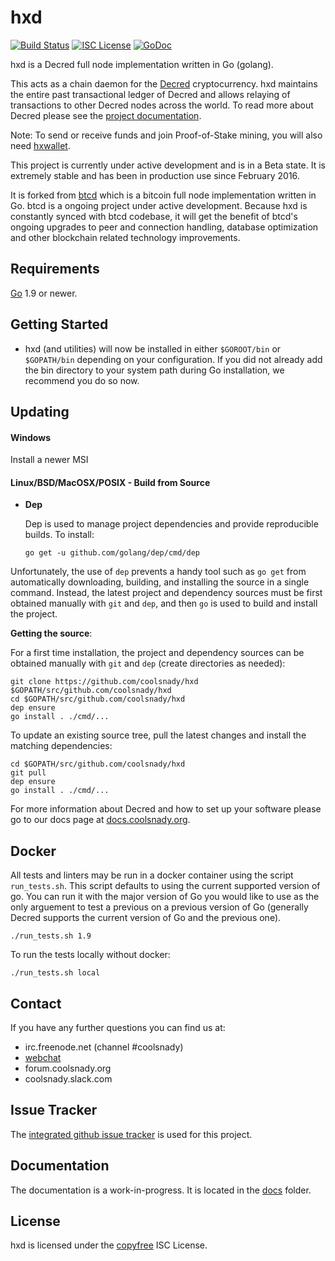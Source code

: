hxd
====

[![Build Status](https://travis-ci.org/coolsnady/hxd.png?branch=master)](https://travis-ci.org/coolsnady/hxd)
[![ISC License](http://img.shields.io/badge/license-ISC-blue.svg)](http://copyfree.org)
[![GoDoc](https://img.shields.io/badge/godoc-reference-blue.svg)](http://godoc.org/github.com/coolsnady/hxd)

hxd is a Decred full node implementation written in Go (golang).

This acts as a chain daemon for the [Decred](https://coolsnady.org) cryptocurrency.
hxd maintains the entire past transactional ledger of Decred and allows
 relaying of transactions to other Decred nodes across the world.  To read more
about Decred please see the
[project documentation](https://docs.coolsnady.org/#overview).

Note: To send or receive funds and join Proof-of-Stake mining, you will also need
[hxwallet](https://github.com/coolsnady/hxwallet).

This project is currently under active development and is in a Beta state.  It
is extremely stable and has been in production use since February 2016.

It is forked from [btcd](https://github.com/btcsuite/btcd) which is a bitcoin
full node implementation written in Go.  btcd is a ongoing project under active
development.  Because hxd is constantly synced with btcd codebase, it will
get the benefit of btcd's ongoing upgrades to peer and connection handling,
database optimization and other blockchain related technology improvements.

## Requirements

[Go](http://golang.org) 1.9 or newer.

## Getting Started

- hxd (and utilities) will now be installed in either ```$GOROOT/bin``` or
  ```$GOPATH/bin``` depending on your configuration.  If you did not already
  add the bin directory to your system path during Go installation, we
  recommend you do so now.

## Updating

#### Windows

Install a newer MSI

#### Linux/BSD/MacOSX/POSIX - Build from Source

- **Dep**

  Dep is used to manage project dependencies and provide reproducible builds.
  To install:

  `go get -u github.com/golang/dep/cmd/dep`

Unfortunately, the use of `dep` prevents a handy tool such as `go get` from
automatically downloading, building, and installing the source in a single
command.  Instead, the latest project and dependency sources must be first
obtained manually with `git` and `dep`, and then `go` is used to build and
install the project.

**Getting the source**:

For a first time installation, the project and dependency sources can be
obtained manually with `git` and `dep` (create directories as needed):

```
git clone https://github.com/coolsnady/hxd $GOPATH/src/github.com/coolsnady/hxd
cd $GOPATH/src/github.com/coolsnady/hxd
dep ensure
go install . ./cmd/...
```

To update an existing source tree, pull the latest changes and install the
matching dependencies:

```
cd $GOPATH/src/github.com/coolsnady/hxd
git pull
dep ensure
go install . ./cmd/...
```

For more information about Decred and how to set up your software please go to
our docs page at [docs.coolsnady.org](https://docs.coolsnady.org/getting-started/beginner-guide/).

## Docker

All tests and linters may be run in a docker container using the script
`run_tests.sh`.  This script defaults to using the current supported version of
go.  You can run it with the major version of Go you would like to use as the
only arguement to test a previous on a previous version of Go (generally Decred
supports the current version of Go and the previous one).

```
./run_tests.sh 1.9
```

To run the tests locally without docker:

```
./run_tests.sh local
```

## Contact

If you have any further questions you can find us at:

- irc.freenode.net (channel #coolsnady)
- [webchat](https://webchat.freenode.net/?channels=coolsnady)
- forum.coolsnady.org
- coolsnady.slack.com

## Issue Tracker

The [integrated github issue tracker](https://github.com/coolsnady/hxd/issues)
is used for this project.

## Documentation

The documentation is a work-in-progress.  It is located in the
[docs](https://github.com/coolsnady/hxd/tree/master/docs) folder.

## License

hxd is licensed under the [copyfree](http://copyfree.org) ISC License.
